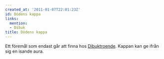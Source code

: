 ```yaml
---
created_at: '2011-01-07T22:01:23Z'
id: Dödens kappa
links:
  mention:
  - Dibuk
title: Dödens kappa
---
```


Ett föremål som endast går att finna hos [Dibuktroende]. Kappan kan ge ifrån sig en isande aura.

  [Dibuktroende]: Dibuk
